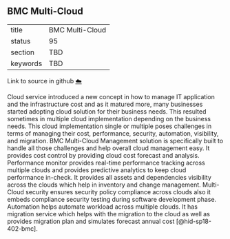 ## BMC Multi-Cloud


|          |                 |
| -------- | --------------- |
| title    | BMC Multi-Cloud |
| status   | 95              |
| section  | TBD             |
| keywords | TBD             |

Link to source in github [:cloud:](https://github.com/cloudmesh/technologies/blob/master/chapters/incomming/abstract-bmc.md)



Cloud service introduced a new concept in how to manage IT application
and the infrastructure cost and as it matured more, many businesses
started adopting cloud solution for their business needs. This resulted
sometimes in multiple cloud implementation depending on the business
needs. This cloud implementation single or multiple poses challenges in
terms of managing their cost, performance, security, automation,
visibility, and migration. BMC Multi-Cloud Management solution is
specifically built to handle all those challenges and help overall cloud
management easy. It provides cost control by providing cloud cost
forecast and analysis. Performance monitor provides real-time
performance tracking across multiple clouds and provides predictive
analytics to keep cloud performance in-check. It provides all assets and
dependencies visibility across the clouds which help in inventory and
change management. Multi-Cloud security ensures security policy
compliance across clouds also it embeds compliance security testing
during software development phase. Automation helps automate workload
across multiple clouds. It has migration service which helps with the
migration to the cloud as well as provides migration plan and simulates
forecast annual cost [@hid-sp18-402-bmc].
